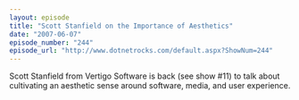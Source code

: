 ```yaml
---
layout: episode
title: "Scott Stanfield on the Importance of Aesthetics"
date: "2007-06-07"
episode_number: "244"
episode_url: "http://www.dotnetrocks.com/default.aspx?ShowNum=244"
---
```


Scott Stanfield from Vertigo Software is back (see show #11) to talk about cultivating an aesthetic sense around software, media, and user experience.
